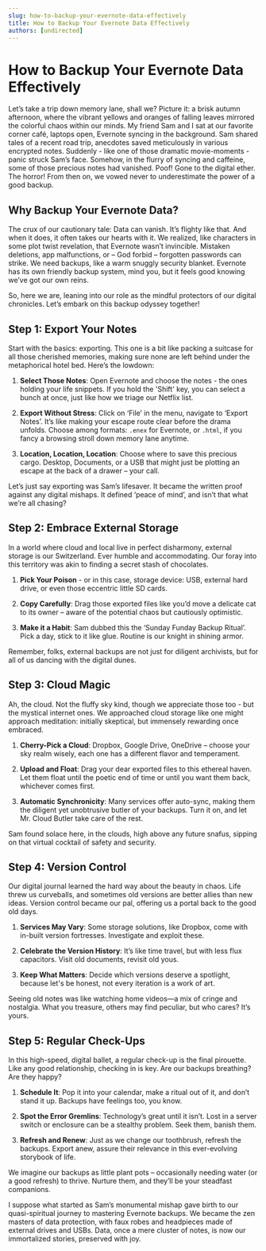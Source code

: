 ```yaml
---
slug: how-to-backup-your-evernote-data-effectively
title: How to Backup Your Evernote Data Effectively
authors: [undirected]
---
```



# How to Backup Your Evernote Data Effectively

Let’s take a trip down memory lane, shall we? Picture it: a brisk autumn afternoon, where the vibrant yellows and oranges of falling leaves mirrored the colorful chaos within our minds. My friend Sam and I sat at our favorite corner café, laptops open, Evernote syncing in the background. Sam shared tales of a recent road trip, anecdotes saved meticulously in various encrypted notes. Suddenly - like one of those dramatic movie-moments - panic struck Sam’s face. Somehow, in the flurry of syncing and caffeine, some of those precious notes had vanished. Poof! Gone to the digital ether. The horror! From then on, we vowed never to underestimate the power of a good backup.

## Why Backup Your Evernote Data?

The crux of our cautionary tale: Data can vanish. It’s flighty like that. And when it does, it often takes our hearts with it. We realized, like characters in some plot twist revelation, that Evernote wasn’t invincible. Mistaken deletions, app malfunctions, or – God forbid – forgotten passwords can strike. We need backups, like a warm snuggly security blanket. Evernote has its own friendly backup system, mind you, but it feels good knowing we’ve got our own reins. 

So, here we are, leaning into our role as the mindful protectors of our digital chronicles. Let’s embark on this backup odyssey together!

## Step 1: Export Your Notes

Start with the basics: exporting. This one is a bit like packing a suitcase for all those cherished memories, making sure none are left behind under the metaphorical hotel bed. Here’s the lowdown:

1. **Select Those Notes**: Open Evernote and choose the notes - the ones holding your life snippets. If you hold the 'Shift' key, you can select a bunch at once, just like how we triage our Netflix list.
   
2. **Export Without Stress**: Click on ‘File’ in the menu, navigate to ‘Export Notes’. It’s like making your escape route clear before the drama unfolds. Choose among formats: `.enex` for Evernote, or `.html`, if you fancy a browsing stroll down memory lane anytime.

3. **Location, Location, Location**: Choose where to save this precious cargo. Desktop, Documents, or a USB that might just be plotting an escape at the back of a drawer – your call.

Let’s just say exporting was Sam’s lifesaver. It became the written proof against any digital mishaps. It defined ‘peace of mind’, and isn’t that what we’re all chasing?

## Step 2: Embrace External Storage

In a world where cloud and local live in perfect disharmony, external storage is our Switzerland. Ever humble and accommodating. Our foray into this territory was akin to finding a secret stash of chocolates. 

1. **Pick Your Poison** - or in this case, storage device: USB, external hard drive, or even those eccentric little SD cards. 

2. **Copy Carefully**: Drag those exported files like you’d move a delicate cat to its owner – aware of the potential chaos but cautiously optimistic. 

3. **Make it a Habit**: Sam dubbed this the ‘Sunday Funday Backup Ritual’. Pick a day, stick to it like glue. Routine is our knight in shining armor.

Remember, folks, external backups are not just for diligent archivists, but for all of us dancing with the digital dunes.

## Step 3: Cloud Magic

Ah, the cloud. Not the fluffy sky kind, though we appreciate those too - but the mystical internet ones. We approached cloud storage like one might approach meditation: initially skeptical, but immensely rewarding once embraced.

1. **Cherry-Pick a Cloud**: Dropbox, Google Drive, OneDrive – choose your sky realm wisely, each one has a different flavor and temperament.

2. **Upload and Float**: Drag your dear exported files to this ethereal haven. Let them float until the poetic end of time or until you want them back, whichever comes first.

3. **Automatic Synchronicity**: Many services offer auto-sync, making them the diligent yet unobtrusive butler of your backups. Turn it on, and let Mr. Cloud Butler take care of the rest.

Sam found solace here, in the clouds, high above any future snafus, sipping on that virtual cocktail of safety and security.

## Step 4: Version Control

Our digital journal learned the hard way about the beauty in chaos. Life threw us curveballs, and sometimes old versions are better allies than new ideas. Version control became our pal, offering us a portal back to the good old days.

1. **Services May Vary**: Some storage solutions, like Dropbox, come with in-built version fortresses. Investigate and exploit these. 

2. **Celebrate the Version History**: It’s like time travel, but with less flux capacitors. Visit old documents, revisit old yous.

3. **Keep What Matters**: Decide which versions deserve a spotlight, because let's be honest, not every iteration is a work of art.

Seeing old notes was like watching home videos—a mix of cringe and nostalgia. What you treasure, others may find peculiar, but who cares? It’s yours.

## Step 5: Regular Check-Ups

In this high-speed, digital ballet, a regular check-up is the final pirouette. Like any good relationship, checking in is key. Are our backups breathing? Are they happy? 

1. **Schedule It**: Pop it into your calendar, make a ritual out of it, and don’t stand it up. Backups have feelings too, you know.

2. **Spot the Error Gremlins**: Technology’s great until it isn’t. Lost in a server switch or enclosure can be a stealthy problem. Seek them, banish them.

3. **Refresh and Renew**: Just as we change our toothbrush, refresh the backups. Export anew, assure their relevance in this ever-evolving storybook of life.

We imagine our backups as little plant pots – occasionally needing water (or a good refresh) to thrive. Nurture them, and they’ll be your steadfast companions.

I suppose what started as Sam’s monumental mishap gave birth to our quasi-spiritual journey to mastering Evernote backups. We became the zen masters of data protection, with faux robes and headpieces made of external drives and USBs. Data, once a mere cluster of notes, is now our immortalized stories, preserved with joy.